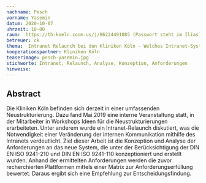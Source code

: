 ```yaml
---
nachname: Pesch
vorname: Yasemin
datum: 2020-10-07
uhrzeit: 10-00
raum:  https://th-koeln.zoom.us/j/86224491085 (Passwort steht im Ilias)
betreuer: ck
thema: 	Intranet Relaunch bei den Kliniken Köln - Welches Intranet-System eignet sich anhand der erarbeiteten Anforderungen für die Kliniken Köln?
kooperationspartner: Kliniken Köln
teaserimage: pesch-yasemin.jpg
stichworte: Intranet, Relaunch, Analyse, Konzeption, Anforderungen
hinweise:
---
```


## Abstract
Die Kliniken Köln befinden sich derzeit in einer umfassenden Neustrukturierung. Dazu fand Mai 2019 eine interne Veranstaltung statt, in der Mitarbeiter in Workshops Ideen für die Neustrukturierungen erarbeiteten. Unter anderem wurde ein Intranet-Relaunch diskutiert, was die Notwendigkeit einer Veränderung der internen Kommunikation mithilfe des Intranets verdeutlicht. Ziel dieser Arbeit ist die Konzeption und Analyse der Anforderungen an das neue System, die unter der Berücksichtigung der DIN EN ISO 9241-210 und DIN EN ISO 9241-110 konzeptioniert und erstellt wurden. Anhand der ermittelten Anforderungen werden die zuvor recherchierten Plattformen mittels einer Matrix zur Anforderungserfüllung bewertet. Daraus ergibt sich eine Empfehlung zur Entscheidungsfindung. 
